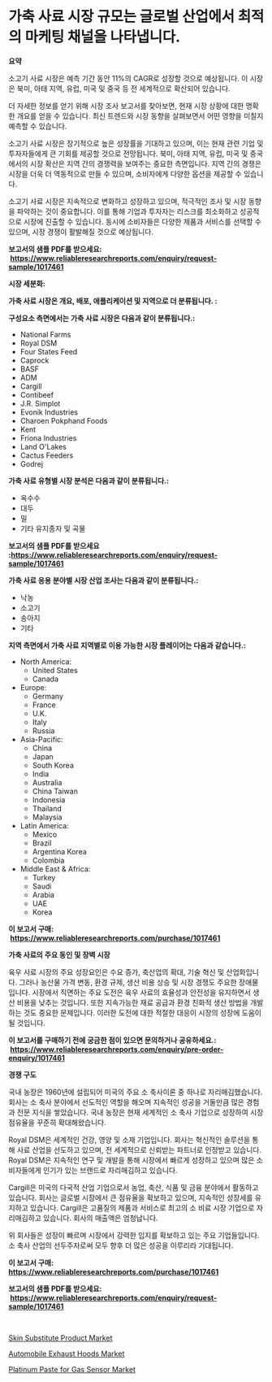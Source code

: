 <p><h1>가축 사료 시장 규모는 글로벌 산업에서 최적의 마케팅 채널을 나타냅니다.</h1></p><p><strong>요약</strong></p>
<p><p>소고기 사료 시장은 예측 기간 동안 11%의 CAGR로 성장할 것으로 예상됩니다. 이 시장은 북미, 아태 지역, 유럽, 미국 및 중국 등 전 세계적으로 확산되어 있습니다. </p><p>더 자세한 정보를 얻기 위해 시장 조사 보고서를 찾아보면, 현재 시장 상황에 대한 명확한 개요를 얻을 수 있습니다. 최신 트렌드와 시장 동향을 살펴보면서 어떤 영향을 미칠지 예측할 수 있습니다. </p><p>소고기 사료 시장은 장기적으로 높은 성장률을 기대하고 있으며, 이는 현재 관련 기업 및 투자자들에게 큰 기회를 제공할 것으로 전망됩니다. 북미, 아태 지역, 유럽, 미국 및 중국에서의 시장 확산은 지역 간의 경쟁력을 보여주는 중요한 측면입니다. 지역 간의 경쟁은 시장을 더욱 더 역동적으로 만들 수 있으며, 소비자에게 다양한 옵션을 제공할 수 있습니다. </p><p>소고기 사료 시장은 지속적으로 변화하고 성장하고 있으며, 적극적인 조사 및 시장 동향을 파악하는 것이 중요합니다. 이를 통해 기업과 투자자는 리스크를 최소화하고 성공적으로 시장에 진출할 수 있습니다. 동시에 소비자들은 다양한 제품과 서비스를 선택할 수 있으며, 시장 경쟁이 활발해질 것으로 예상됩니다.</p></p>
<p><strong>보고서의 샘플 PDF를 받으세요: &nbsp;<a href="https://www.reliableresearchreports.com/enquiry/request-sample/1017461">https://www.reliableresearchreports.com/enquiry/request-sample/1017461</a></strong></p>
<p><strong>시장 세분화:</strong></p>
<p><strong> 가축 사료 시장은 개요, 배포, 애플리케이션 및 지역으로 더 분류됩니다. :</strong></p>
<p><strong>구성요소 측면에서는 가축 사료 시장은 다음과 같이 분류됩니다.:</strong></p>
<p><ul><li>National Farms</li><li>Royal DSM</li><li>Four States Feed</li><li>Caprock</li><li>BASF</li><li>ADM</li><li>Cargill</li><li>Contibeef</li><li>J.R. Simplot</li><li>Evonik Industries</li><li>Charoen Pokphand Foods</li><li>Kent</li><li>Friona Industries</li><li>Land O'Lakes</li><li>Cactus Feeders</li><li>Godrej</li></ul></p>
<p><strong> 가축 사료 유형별 시장 분석은 다음과 같이 분류됩니다.:</strong></p>
<p><ul><li>옥수수</li><li>대두</li><li>밀</li><li>기타 유지종자 및 곡물</li></ul></p>
<p><strong>보고서의 샘플 PDF를 받으세요 :<a href="https://www.reliableresearchreports.com/enquiry/request-sample/1017461">https://www.reliableresearchreports.com/enquiry/request-sample/1017461</a></strong></p>
<p><strong> 가축 사료 응용 분야별 시장 산업 조사는 다음과 같이 분류됩니다.:</strong></p>
<p><ul><li>낙농</li><li>소고기</li><li>송아지</li><li>기타</li></ul></p>
<p><strong>지역 측면에서 가축 사료 지역별로 이용 가능한 시장 플레이어는 다음과 같습니다.:</strong></p>
<p><ul>
    <li>
        North America:
        <ul>
            <li>United States</li>
            <li>Canada</li>
        </ul>
    </li>
    <li>
        Europe:
        <ul>
            <li>Germany</li>
            <li>France</li>
            <li>U.K.</li>
            <li>Italy</li>
            <li>Russia</li>
        </ul>
    </li>
    <li>
        Asia-Pacific:
        <ul>
            <li>China</li>
            <li>Japan</li>
            <li>South Korea</li>
            <li>India</li>
            <li>Australia</li>
            <li>China Taiwan</li>
            <li>Indonesia</li>
            <li>Thailand</li>
            <li>Malaysia</li>
        </ul>
    </li>
    <li>
        Latin America:
        <ul>
            <li>Mexico</li>
            <li>Brazil</li>
            <li>Argentina Korea</li>
            <li>Colombia</li>
        </ul>
    </li>
    <li>
        Middle East & Africa:
        <ul>
            <li>Turkey</li>
            <li>Saudi</li>
            <li>Arabia</li>
            <li>UAE</li>
            <li>Korea</li>
        </ul>
    </li>
    </ul></p>
<p><strong>이 보고서 구매: &nbsp;<a href="https://www.reliableresearchreports.com/purchase/1017461">https://www.reliableresearchreports.com/purchase/1017461</a></strong></p>
<p><strong>가축 사료의 주요 동인 및 장벽 시장</strong></p>
<p><p>육우 사료 시장의 주요 성장요인은 수요 증가, 축산업의 확대, 기술 혁신 및 산업화입니다. 그러나 농산물 가격 변동, 환경 규제, 생산 비용 상승 및 시장 경쟁도 주요한 장애물입니다. 시장에서 직면하는 주요 도전은 육우 사료의 효율성과 안전성을 유지하면서 생산 비용을 낮추는 것입니다. 또한 지속가능한 재료 공급과 환경 친화적 생산 방법을 개발하는 것도 중요한 문제입니다. 이러한 도전에 대한 적절한 대응이 시장의 성장에 도움이 될 것입니다.</p></p>
<p><strong>이 보고서를 구매하기 전에 궁금한 점이 있으면 문의하거나 공유하세요.: &nbsp;<a href="https://www.reliableresearchreports.com/enquiry/pre-order-enquiry/1017461">https://www.reliableresearchreports.com/enquiry/pre-order-enquiry/1017461</a></strong></p>
<p><strong>경쟁 구도</strong></p>
<p><p>국내 농장은 1960년에 설립되어 미국의 주요 소 축사이론 중 하나로 자리매김했습니다. 회사는 소 축사 분야에서 선도적인 역할을 해오며 지속적인 성공을 거둘만큼 많은 경험과 전문 지식을 쌓았습니다. 국내 농장은 현재 세계적인 소 축사 기업으로 성장하여 시장 점유율을 꾸준히 확대해왔습니다.</p><p>Royal DSM은 세계적인 건강, 영양 및 소재 기업입니다. 회사는 혁신적인 솔루션을 통해 사료 산업을 선도하고 있으며, 전 세계적으로 신뢰받는 파트너로 인정받고 있습니다. Royal DSM은 지속적인 연구 및 개발을 통해 시장에서 빠르게 성장하고 있으며 많은 소비자들에게 인기가 있는 브랜드로 자리매김하고 있습니다.</p><p>Cargill은 미국의 다국적 산업 기업으로서 농업, 축산, 식품 및 금융 분야에서 활동하고 있습니다. 회사는 글로벌 시장에서 큰 점유율을 확보하고 있으며, 지속적인 성장세를 유지하고 있습니다. Cargill은 고품질의 제품과 서비스로 최고의 소 비료 시장 기업으로 자리매김하고 있습니다. 회사의 매출액은 엄청납니다.</p><p>위 회사들은 성장이 빠르며 시장에서 강력한 입지를 확보하고 있는 주요 기업들입니다. 소 축사 산업의 선두주자로써 모두 향후 더 많은 성공을 이루리라 기대됩니다.</p></p>
<p><strong>이 보고서 구매: &nbsp; <a href="https://www.reliableresearchreports.com/purchase/1017461">https://www.reliableresearchreports.com/purchase/1017461</a></strong></p>
<p><strong>보고서의 샘플 PDF를 받으세요: &nbsp;<a href="https://www.reliableresearchreports.com/enquiry/request-sample/1017461">https://www.reliableresearchreports.com/enquiry/request-sample/1017461</a></strong><strong></strong></p>
<p>&nbsp;</p>
<p><p><a href="https://www.linkedin.com/pulse/skin-substitute-product-market-research-report-reveals-latest-9bcoc?trackingId=K2Gsrm93Hvg7XGSPv59m3Q%3D%3D">Skin Substitute Product Market</a></p><p><a href="https://www.linkedin.com/pulse/automobile-exhaust-hoods-market-size-focuses-dynamics-in-depth-rbbfc?trackingId=Qo5ewNs8aXACOckzU4QMWg%3D%3D">Automobile Exhaust Hoods Market</a></p><p><a href="https://www.linkedin.com/pulse/platinum-paste-gas-sensor-market-furnish-information-size-dtisc?trackingId=a5eTYf9sGcGhh5yHbWMEAg%3D%3D">Platinum Paste for Gas Sensor Market</a></p></p>